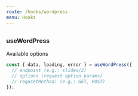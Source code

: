 ```yaml
---
route: /hooks/wordpress
menu: Hooks
---
```


## 

### useWordPress

Available options

```jsx
const { data, loading, error } = useWordPress({
  // endpoint (e.g.: slides/2)
  // options (request option params)
  // requsetMethod: (e.g.: GET, POST)
});
```
